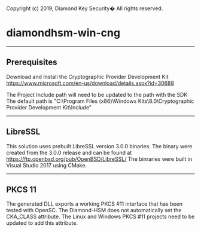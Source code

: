 Copyright (c) 2019, Diamond Key Security�
All rights reserved.

# diamondhsm-win-cng

------------------------------------------------
Prerequisites
------------------------------------------------
Download and Install the Cryptographic Provider Development Kit
https://www.microsoft.com/en-us/download/details.aspx?id=30688

The Project Include path will need to be updated to the path with the SDK
The default path is "C:\Program Files (x86)\Windows Kits\8.0\Cryptographic Provider Development Kit\Include"

------------------------------------------------
LibreSSL
------------------------------------------------
This solution uses prebuilt LibreSSL version 3.0.0 binaries. The binary were
created from the 3.0.0 release and can be found at https://ftp.openbsd.org/pub/OpenBSD/LibreSSL/
The binraries were built in Visual Studio 2017 using CMake.

------------------------------------------------
PKCS 11
------------------------------------------------
The generated DLL exports a working PKCS #11 interface that has been
tested with OpenSC. The Diamond-HSM does not automatically set
the CKA_CLASS attribute. The Linux and Windows PKCS #11 projects
need to be updated to add this attribute.